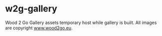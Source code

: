 # w2g-gallery
Wood 2 Go Gallery assets temporary host while gallery is built. All images are copyright www.wood2go.eu. 
